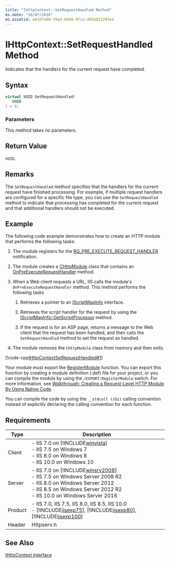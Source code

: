 ```yaml
---
title: "IHttpContext::SetRequestHandled Method"
ms.date: "10/07/2016"
ms.assetid: e83d7e00-39ad-b989-971a-d65b62220fe4
---
```

# IHttpContext::SetRequestHandled Method
Indicates that the handlers for the current request have completed.  
  
## Syntax  
  
```cpp  
virtual VOID SetRequestHandled(  
   VOID  
) = 0;  
```  
  
### Parameters  
 This method takes no parameters.  
  
## Return Value  
 `VOID`.  
  
## Remarks  
 The `SetRequestHandled` method specifies that the handlers for the current request have finished processing. For example, if multiple request handlers are configured for a specific file type, you can use the `SetRequestHandled` method to indicate that processing has completed for the current request and that additional handlers should not be executed.  
  
## Example  
 The following code example demonstrates how to create an HTTP module that performs the following tasks:  
  
1.  The module registers for the [RQ_PRE_EXECUTE_REQUEST_HANDLER](../../web-development-reference/native-code-api-reference/request-processing-constants.md) notification.  
  
2.  The module creates a [CHttpModule](../../web-development-reference/native-code-api-reference/chttpmodule-class.md) class that contains an [OnPreExecuteRequestHandler](../../web-development-reference/native-code-api-reference/chttpmodule-onpreexecuterequesthandler-method.md) method.  
  
3.  When a Web client requests a URL, IIS calls the module's `OnPreExecuteRequestHandler` method. This method performs the following tasks  
  
    1.  Retrieves a pointer to an [IScriptMapInfo](../../web-development-reference/native-code-api-reference/iscriptmapinfo-interface.md) interface.  
  
    2.  Retrieves the script handler for the request by using the [IScriptMapInfo::GetScriptProcessor](../../web-development-reference/native-code-api-reference/iscriptmapinfo-getscriptprocessor-method.md) method.  
  
    3.  If the request is for an ASP page, returns a message to the Web client that the request has been handled, and then calls the `SetRequestHandled` method to set the request as handled.  
  
4.  The module removes the `CHttpModule` class from memory and then exits.  
  
 [!code-cpp[IHttpContextSetRequestHandled#1](~/samples/snippets/cpp/VS_Snippets_IIS/IIS7/IHttpContextSetRequestHandled/cpp/IHttpContextSetRequestHandled.cpp#1)]  
  
 Your module must export the [RegisterModule](../../web-development-reference/native-code-api-reference/pfn-registermodule-function.md) function. You can export this function by creating a module definition (.def) file for your project, or you can compile the module by using the `/EXPORT:RegisterModule` switch. For more information, see [Walkthrough: Creating a Request-Level HTTP Module By Using Native Code](../../web-development-reference/native-code-development-overview/walkthrough-creating-a-request-level-http-module-by-using-native-code.md).  
  
 You can compile the code by using the `__stdcall (/Gz)` calling convention instead of explicitly declaring the calling convention for each function.  
  
## Requirements  
  
|Type|Description|  
|----------|-----------------|  
|Client|-   IIS 7.0 on [!INCLUDE[winvista](../../wmi-provider/includes/winvista-md.md)]<br />-   IIS 7.5 on Windows 7<br />-   IIS 8.0 on Windows 8<br />-   IIS 10.0 on Windows 10|  
|Server|-   IIS 7.0 on [!INCLUDE[winsrv2008](../../wmi-provider/includes/winsrv2008-md.md)]<br />-   IIS 7.5 on Windows Server 2008 R2<br />-   IIS 8.0 on Windows Server 2012<br />-   IIS 8.5 on Windows Server 2012 R2<br />-   IIS 10.0 on Windows Server 2016|  
|Product|-   IIS 7.0, IIS 7.5, IIS 8.0, IIS 8.5, IIS 10.0<br />-   [!INCLUDE[iisexp75](../../web-development-reference/native-code-api-reference/includes/iisexp75-md.md)], [!INCLUDE[iisexp80](../../web-development-reference/native-code-api-reference/includes/iisexp80-md.md)], [!INCLUDE[iisexp100](../../web-development-reference/native-code-api-reference/includes/iisexp100-md.md)]|  
|Header|Httpserv.h|  
  
## See Also  
 [IHttpContext Interface](../../web-development-reference/native-code-api-reference/ihttpcontext-interface.md)